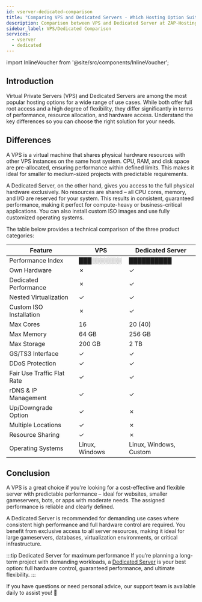 ```yaml
---
id: vserver-dedicated-comparison
title: "Comparing VPS and Dedicated Servers - Which Hosting Option Suits You Best?"
description: Comparison between VPS and Dedicated Server at ZAP-Hosting – ZAP-Hosting.com documentation
sidebar_label: VPS/Dedicated Comparison
services:
  - vserver	
  - dedicated
---
```


import InlineVoucher from '@site/src/components/InlineVoucher';

## Introduction

Virtual Private Servers (VPS) and Dedicated Servers are among the most popular hosting options for a wide range of use cases. While both offer full root access and a high degree of flexibility, they differ significantly in terms of performance, resource allocation, and hardware access. Understand the key differences so you can choose the right solution for your needs.

<InlineVoucher />

## Differences

A VPS is a virtual machine that shares physical hardware resources with other VPS instances on the same host system. CPU, RAM, and disk space are pre-allocated, ensuring performance within defined limits. This makes it ideal for smaller to medium-sized projects with predictable requirements.

A Dedicated Server, on the other hand, gives you access to the full physical hardware exclusively. No resources are shared – all CPU cores, memory, and I/O are reserved for your system. This results in consistent, guaranteed performance, making it perfect for compute-heavy or business-critical applications. You can also install custom ISO images and use fully customized operating systems.

The table below provides a technical comparison of the three product categories:

| Feature                    | VPS            | Dedicated Server       |
| -------------------------- | -------------- | ---------------------- |
| Performance Index          | ███░░░░░░░     | ██████████             |
| Own Hardware               | ✗              | ✓                      |
| Dedicated Performance      | ✗              | ✓                      |
| Nested Virtualization      | ✓              | ✓                      |
| Custom ISO Installation    | ✗              | ✓                      |
| Max Cores                  | 16             | 20 (40)                |
| Max Memory                 | 64 GB          | 256 GB                 |
| Max Storage                | 200 GB         | 2 TB                   |
| GS/TS3 Interface           | ✓              | ✓                      |
| DDoS Protection            | ✓              | ✓                      |
| Fair Use Traffic Flat Rate | ✓              | ✓                      |
| rDNS & IP Management       | ✓              | ✓                      |
| Up/Downgrade Option        | ✓              | ✗                      |
| Multiple Locations         | ✓              | ✗                      |
| Resource Sharing           | ✓              | ✗                      |
| Operating Systems          | Linux, Windows | Linux, Windows, Custom |

## Conclusion

A VPS is a great choice if you're looking for a cost-effective and flexible server with predictable performance – ideal for websites, smaller gameservers, bots, or apps with moderate needs. The assigned performance is reliable and clearly defined.

A Dedicated Server is recommended for demanding use cases where consistent high performance and full hardware control are required. You benefit from exclusive access to all server resources, making it ideal for large gameservers, databases, virtualization environments, or critical infrastructure.

:::tip Dedicated Server for maximum performance
If you’re planning a long-term project with demanding workloads, a [Dedicated Server](dedicated-introduction.md) is your best option: full hardware control, guaranteed performance, and ultimate flexibility.
:::

If you have questions or need personal advice, our support team is available daily to assist you! 🙂

<InlineVoucher />
